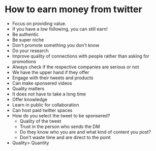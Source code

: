 # How to earn money from twitter
* Focus on providing value.
* If you have a low following, you can still earn!
* Be authentic
* Be super niche
* Don't promote something you don't know
* Do your research
* Improve quality of connections with people rather than asking for promotions
* Always check if the respective companies are serious or not
* We have the upper hand if they offer
* Engage with their tweets and products
* Can make sponsered videos
* Quality matters
* It does not have to take a long time
* Offer knowledge
* Learn in public for collaboration
* Can host paid twitter spaces
* How do you select the tweet to be sponsered?
     * Quality of the tweet
     * Trust in the person who sends the DM
     * Do they know who you are and what kind of content you post?
     * Don't waste time and are direct to the point
* Quality> Quantity

